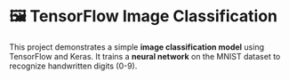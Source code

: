 # 🖼️ TensorFlow Image Classification

This project demonstrates a simple **image classification model** using TensorFlow and Keras. It trains a **neural network** on the MNIST dataset to recognize handwritten digits (0-9). 
